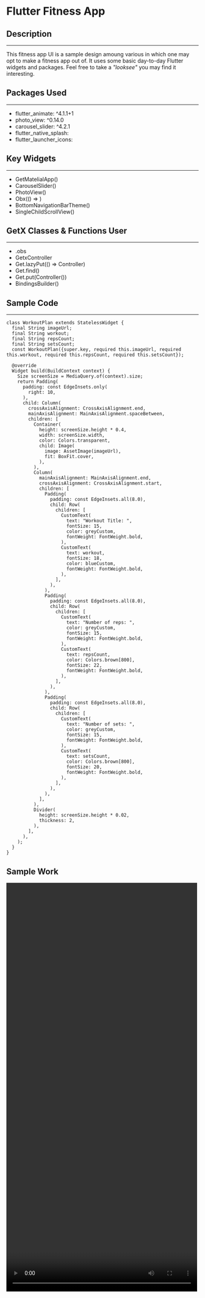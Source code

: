 # Flutter Fitness App

## Description
---
This fitness app UI is a sample design amoung various in which one may opt to make a fitness app out of.
It uses some basic day-to-day Flutter widgets and packages. Feel free to take a *"looksee"* you may find it interesting. 

## Packages Used
---
- flutter_animate: ^4.1.1+1
- photo_view: ^0.14.0
- carousel_slider: ^4.2.1
- flutter_native_splash: 
- flutter_launcher_icons: 

## Key Widgets
---
- GetMatelialApp()
- CarouselSlider()
- PhotoView()
- Obx(() => )
- BottomNavigationBarTheme()
- SingleChildScrollView()

## GetX Classes & Functions User
---
- .obs
- GetxController
- Get.lazyPut<Controller>(() => Controller)
- Get.find<Controller>()
- Get.put(Controller())
- BindingsBuilder()
  
## Sample Code
---
```
class WorkoutPlan extends StatelessWidget {
  final String imageUrl;
  final String workout;
  final String repsCount;
  final String setsCount;
  const WorkoutPlan({super.key, required this.imageUrl, required this.workout, required this.repsCount, required this.setsCount});

  @override
  Widget build(BuildContext context) {
    Size screenSize = MediaQuery.of(context).size;
    return Padding(
      padding: const EdgeInsets.only(
        right: 10,
      ),
      child: Column(
        crossAxisAlignment: CrossAxisAlignment.end,
        mainAxisAlignment: MainAxisAlignment.spaceBetween,
        children: [
          Container(
            height: screenSize.height * 0.4,
            width: screenSize.width,
            color: Colors.transparent,
            child: Image(
              image: AssetImage(imageUrl),
              fit: BoxFit.cover,
            ),
          ),
          Column(
            mainAxisAlignment: MainAxisAlignment.end,
            crossAxisAlignment: CrossAxisAlignment.start,
            children: [
              Padding(
                padding: const EdgeInsets.all(8.0),
                child: Row(
                  children: [
                    CustomText(
                      text: "Workout Title: ",
                      fontSize: 15,
                      color: greyCustom,
                      fontWeight: FontWeight.bold,
                    ),
                    CustomText(
                      text: workout,
                      fontSize: 18,
                      color: blueCustom,
                      fontWeight: FontWeight.bold,
                    ),
                  ],
                ),
              ),
              Padding(
                padding: const EdgeInsets.all(8.0),
                child: Row(
                  children: [
                    CustomText(
                      text: "Number of reps: ",
                      color: greyCustom,
                      fontSize: 15,
                      fontWeight: FontWeight.bold,
                    ),
                    CustomText(
                      text: repsCount,
                      color: Colors.brown[800],
                      fontSize: 22,
                      fontWeight: FontWeight.bold,
                    ),
                  ],
                ),
              ),
              Padding(
                padding: const EdgeInsets.all(8.0),
                child: Row(
                  children: [
                    CustomText(
                      text: "Number of sets: ",
                      color: greyCustom,
                      fontSize: 15,
                      fontWeight: FontWeight.bold,
                    ),
                    CustomText(
                      text: setsCount,
                      color: Colors.brown[800],
                      fontSize: 20,
                      fontWeight: FontWeight.bold,
                    ),
                  ],
                ),
              ),
            ],
          ),
          Divider(
            height: screenSize.height * 0.02,
            thickness: 2,
          ),
        ],
      ),
    );
  }
}
```

## Sample Work
<video href="images/display.mp4" height="1069" width="500"> </video>